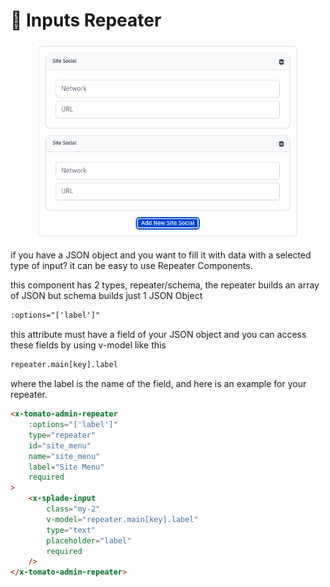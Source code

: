 # 🔁 Inputs Repeater

<figure><img src="../../.gitbook/assets/image (1) (1).png" alt=""><figcaption></figcaption></figure>

if you have a JSON object and you want to fill it with data with a selected type of input? it can be easy to use Repeater Components.

this component has 2 types, repeater/schema, the repeater builds an array of JSON but schema builds just 1 JSON Object

```html
:options="['label']"
```

this attribute must have a field of your JSON object and you can access these fields by using v-model  like this&#x20;

```html
repeater.main[key].label
```

where the label is the name of the field, and here is an example for your repeater.

```html
<x-tomato-admin-repeater 
    :options="['label']" 
    type="repeater" 
    id="site_menu" 
    name="site_menu" 
    label="Site Menu" 
    required
>
    <x-splade-input 
        class="my-2" 
        v-model="repeater.main[key].label" 
        type="text" 
        placeholder="label"   
        required  
    />
</x-tomato-admin-repeater>
```
